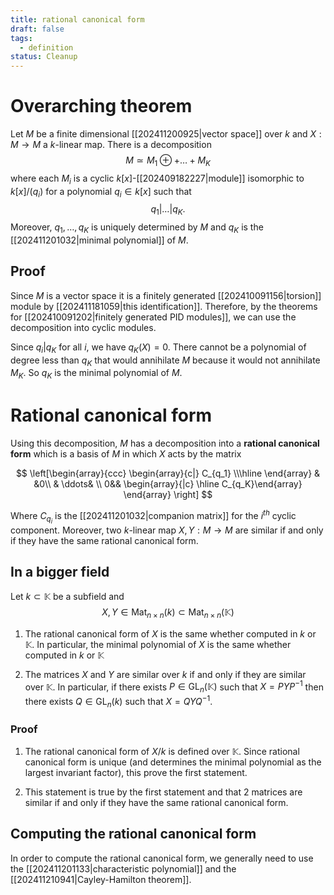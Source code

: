 ```yaml
---
title: rational canonical form
draft: false
tags:
  - definition
status: Cleanup
---
```

# Overarching theorem
Let $M$ be a finite dimensional [[202411200925|vector space]] over $k$ and $X:M \to M$ a $k$-linear map. 
There is a decomposition 
$$
M \simeq M_1 \oplus + \dots + M_K
$$
where each $M_i$ is a cyclic $k[x]$-[[202409182227|module]] isomorphic to $k[x]/(q_i)$ for a polynomial $q_i \in k[x]$ such that 
$$
q_1 | \dots | q_K.
$$
Moreover, $q_1, \dots, q_K$ is uniquely determined by $M$ and $q_K$ is the [[202411201032|minimal polynomial]] of $M$. 

## Proof
Since $M$ is a vector space it is a finitely generated [[202410091156|torsion]] module by [[202411181059|this identification]]. 
Therefore, by the theorems for [[202410091202|finitely generated PID modules]], we can use the decomposition into cyclic modules. 

Since $q_i|q_K$ for all $i$, we have $q_K(X)=0$. 
There cannot be a polynomial of degree less than $q_K$ that would annihilate $M$ because it would not annihilate $M_K$. 
So $q_K$ is the minimal polynomial of $M$.  
# Rational canonical form
Using this decomposition, $M$ has a decomposition into a **rational canonical form** which is a basis of $M$ in which $X$ acts by the matrix 

$$
\left[\begin{array}{ccc}
  \begin{array}{c|} C_{q_1} \\\hline \end{array} & &0\\
& \ddots& \\
0&& \begin{array}{|c} \hline C_{q_K}\end{array}
\end{array} 
\right]
$$

Where $C_{q_i}$ is the [[202411201032|companion matrix]] for the $i^{th}$ cyclic component. 
Moreover, two $k$-linear map $X,Y:M \to M$ are similar if and only if they have the same rational canonical form. 

## In a bigger field
Let $k \subset \mathbb K$ be a subfield and 
$$
X,Y \in \text{Mat}_{n \times n}(k) \subset \text{Mat}_{n\times n}(\mathbb K)
$$
1. The rational canonical form of $X$ is the same whether computed in $k$ or $\mathbb K$. 
In particular, the minimal polynomial of $X$ is the same whether computed in $k$ or $\mathbb K$ 

2. The matrices $X$ and $Y$ are similar over $k$ if and only if they are similar over $\mathbb K$. 
In particular, if there exists $P \in \text{GL}_n(\mathbb K)$ such that $X = PYP^{-1}$ then there exists $Q \in \text{GL}_n(k)$ such that $X = QYQ^{-1}$. 

### Proof
1. The rational canonical form of $X / k$ is defined over $\mathbb K$. Since rational canonical form is unique (and determines the minimal polynomial as the largest invariant factor), this prove the first statement. 

2. This statement is true by the first statement and that 2 matrices are similar if and only if they have the same rational canonical form. 

## Computing the rational canonical form
In order to compute the rational canonical form, we generally need to use the [[202411201133|characteristic polynomial]] and the [[202411210941|Cayley-Hamilton theorem]]. 